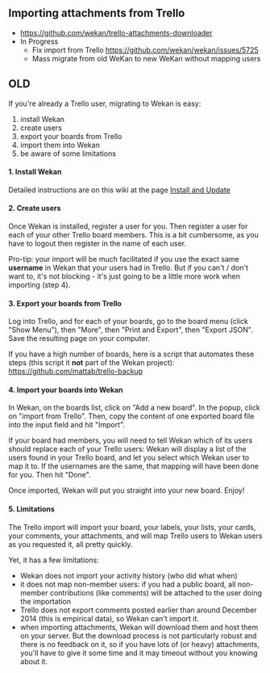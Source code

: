 ## Importing attachments from Trello

- https://github.com/wekan/trello-attachments-downloader
- In Progress
  - Fix import from Trello https://github.com/wekan/wekan/issues/5725
  - Mass migrate from old WeKan to new WeKan without mapping users

## OLD

If you're already a Trello user, migrating to Wekan is easy:

1. install Wekan
2. create users
3. export your boards from Trello
4. import them into Wekan
5. be aware of some limitations

#### 1. Install Wekan

Detailed instructions are on this wiki at the page [Install and Update](Install-and-Update)

#### 2. Create users

Once Wekan is installed, register a user for you. Then register a user for each of your other Trello board members. This is a bit cumbersome, as you have to logout then register in the name of each user.

Pro-tip: your import will be much facilitated if you use the exact same **username** in Wekan that your users had in Trello. But if you can't / don't want to, it's not blocking - it's just going to be a little more work when importing (step 4).

#### 3. Export your boards from Trello

Log into Trello, and for each of your boards, go to the board menu (click "Show Menu"), then "More", then "Print and Export", then "Export JSON". Save the resulting page on your computer.

If you have a high number of boards, here is a script that automates these steps (this script it **not** part of the Wekan project): https://github.com/mattab/trello-backup

#### 4. Import your boards into Wekan

In Wekan, on the boards list, click on "Add a new board". In the popup, click on "import from Trello".
Then, copy the content of one exported board file into the input field and hit "Import".

If your board had members, you will need to tell Wekan which of its users should replace each of your Trello users: Wekan will display a list of the users found in your Trello board, and let you select which Wekan user to map it to. If the usernames are the same, that mapping will have been done for you. Then hit "Done".

Once imported, Wekan will put you straight into your new board. Enjoy!

#### 5. Limitations

The Trello import will import your board, your labels, your lists, your cards, your comments, your attachments, and will map Trello users to Wekan users as you requested it, all pretty quickly.

Yet, it has a few limitations:

- Wekan does not import your activity history (who did what when)
- it does not map non-member users: if you had a public board, all non-member contributions (like comments) will be attached to the user doing the importation
- Trello does not export comments posted earlier than around December 2014 (this is empirical data), so Wekan can't import it.
- when importing attachments, Wekan will download them and host them on your server. But the download process is not particularly robust and there is no feedback on it, so if you have lots of (or heavy) attachments, you'll have to give it some time and it may timeout without you knowing about it.
